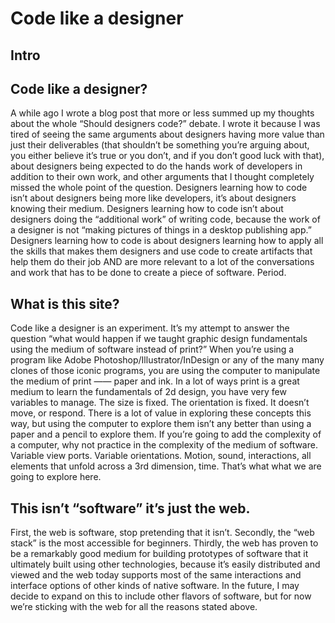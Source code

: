 # Code like a designer 
## Intro 

## Code like a designer?
A while ago I wrote a blog post that more or less summed up my thoughts about the whole “Should designers code?” debate. I wrote it because I was tired of seeing the same arguments about designers having more value than just their deliverables (that shouldn’t be something you’re arguing about, you either believe it’s true or you don’t, and if you don’t good luck with that), about designers being expected to do the hands work of developers in addition to their own work, and other arguments that I thought completely missed the whole point of the question. Designers learning how to code isn’t about designers being more like developers, it’s about designers knowing their medium. Designers learning how to code isn’t about designers doing the “additional work” of writing code, because the work of a designer is not “making pictures of things in a desktop publishing app.” Designers learning how to code is about designers learning how to apply all the skills that makes them designers and use code to create artifacts that help them do their job AND are more relevant to a lot of the conversations and work that has to be done to create a piece of software. Period. 

## What is this site?
Code like a designer is an experiment. It’s my attempt to answer the question “what would happen if we taught graphic design fundamentals using the medium of software instead of print?” When you’re using a program like Adobe Photoshop/Illustrator/InDesign or any of the many many clones of those iconic programs, you are using the computer to manipulate the medium of print —— paper and ink. In a lot of ways print is a great medium to learn the fundamentals of 2d design, you have very few variables to manage. The size is fixed. The orientation is fixed. It doesn’t move, or respond. There is a lot of value in exploring these concepts this way, but using the computer to explore them isn’t any better than using a paper and a pencil to explore them. If you’re going to add the complexity of a computer, why not practice in the complexity of the medium of software. Variable view ports. Variable orientations. Motion, sound, interactions, all elements that unfold across a 3rd dimension, time. That’s what what we are going to explore here. 

## This isn’t “software” it’s just the web.
First, the web is software, stop pretending that it isn’t. Secondly, the “web stack” is the most accessible for beginners. Thirdly, the web has proven to be a remarkably good medium for building prototypes of software that it ultimately built using other technologies, because it’s easily distributed and viewed and the web today supports most of the same interactions and interface options of other kinds of native software. In the future, I may decide to expand on this to include other flavors of software, but for now we’re sticking with the web for all the reasons stated above.  